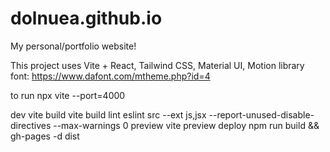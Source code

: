 # dolnuea.github.io
My personal/portfolio website!

This project uses Vite + React, Tailwind CSS, Material UI, Motion library
font: https://www.dafont.com/mtheme.php?id=4

to run npx vite --port=4000

 dev
    vite
  build
    vite build
  lint
    eslint src --ext js,jsx --report-unused-disable-directives --max-warnings 0
  preview
    vite preview
  deploy
    npm run build && gh-pages -d dist
